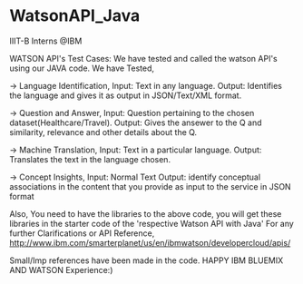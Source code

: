 # WatsonAPI_Java
IIIT-B Interns @IBM

WATSON API's Test Cases:
We have tested and called the watson API's using our JAVA code.
We have Tested,

-> Language Identification,
   Input: Text in any language.
   Output: Identifies the language and gives it as output in JSON/Text/XML format.
   
-> Question and Answer,
   Input: Question pertaining to the chosen dataset(Healthcare/Travel).
   Output: Gives the ansewer to the Q and similarity, relevance and other details about the Q.
   
-> Machine Translation,
   Input: Text in a particular language.
   Output: Translates the text in the language chosen.
   
-> Concept Insights,
   Input: Normal Text
   Output: identify conceptual associations in the content that you provide as input to the service in JSON format

Also,
You need to have the libraries to the above code, you will get these libraries in the starter code of the 'respective Watson API with Java'
For any further Clarifications or API Reference,
http://www.ibm.com/smarterplanet/us/en/ibmwatson/developercloud/apis/

Small/Imp references have been made in the code.
HAPPY IBM BLUEMIX AND WATSON Experience:)
